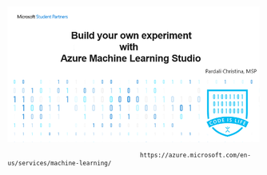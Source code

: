 <p align="center">
  <img width="600"  src="https://github.com/ChristinaPa/Microsoft-Learn-Student-Ambassadors-Events/blob/main/Intro%20to%20Azure%20Machine%20Learning%20Studio/ML%20logo.png">
</p>

                                         https://azure.microsoft.com/en-us/services/machine-learning/
